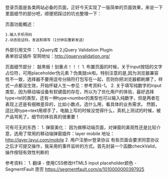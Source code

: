 登录页面是各类网站必备的页面，正好今天实现了一版简单的页面效果，来说一下里面细节的部分吧，顺便把踩过的坑也整理一下：

页面功能概述：

    1.输入手机号码
    2.动态验证码，发送和填写（1分钟后重新发送）

外部引用文件：
    1.jQuery库
    2.jQuery Validation Plugin  
        表单验证插件  官网地址：http://jqueryvalidation.org/
    
       
页面细节部分：
    敲黑板！划重点！！！
    1. 布置页面的时候，关于input按钮的文字占位符，可用placeholder伪元素？伪类就ok啦。特别注意的是,因为浏览器兼容性不一致，选择器不要用逗号分隔符打包写在一起，否则你把浏览器都刷爆了，样式一点都没生效，开始怀疑人生～参见：参考资料-1。
    2. 关于填写纯数字的input类型，因为移动端设备有软键盘的存在，所以为了优化用户的体验，最好选择type=tel的类型，还有一种type=number的类型也可以输入纯数字，但是两者在表现上还是有细微差异的，比如小数点。选什么用，看具体的业务需求。
    然鹅，逗比用type=text用顺手了，电脑上写的时候没觉得什么，真机上测试的时候，被产品骂死了。细节的体验真的很重要！
    
    
可有可无的东西：
    1. 弹窗美化：
        因为做移动端页面，对弹窗的美观性还是比较介意，选用了常用的移动端弹窗插件：layer mobile 地址：http://layer.layui.com/mobile
    2. 用户注册or登录协议
        有些页面会要求同意协议之后才可提交操作，我采用的事件监听的方式。首先封装一个函数checkValid，操作按钮有效性判断的
        
参考资料：
    1. 翻译 - 使用CSS修改HTML5 input placeholder颜色 - SegmentFault 思否 https://segmentfault.com/q/1010000000397925
    